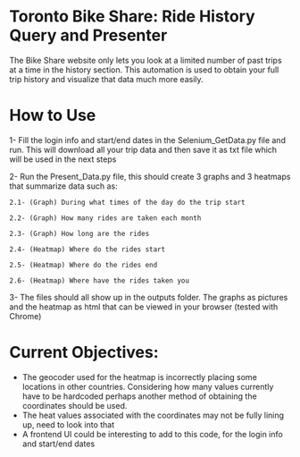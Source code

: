 # Toronto Bike Share: Ride History Query and Presenter
The Bike Share website only lets you look at a limited number of past trips at a time in the history section. This automation is used to obtain your full trip history and visualize that data much more easily.

# How to Use
1- Fill the login info and start/end dates in the Selenium_GetData.py file and run. This will download all your trip data and then save it as txt file which will be used in the next steps

2- Run the Present_Data.py file, this should create 3 graphs and 3 heatmaps that summarize data such as:

    2.1- (Graph) During what times of the day do the trip start
    
    2.2- (Graph) How many rides are taken each month
    
    2.3- (Graph) How long are the rides
    
    2.4- (Heatmap) Where do the rides start
    
    2.5- (Heatmap) Where do the rides end
    
    2.6- (Heatmap) Where have the rides taken you
    
3- The files should all show up in the outputs folder. The graphs as pictures and the heatmap as html that can be viewed in your browser (tested with Chrome)

# Current Objectives:

- The geocoder used for the heatmap is incorrectly placing some locations in other countries. Considering how many values currently have to be hardcoded perhaps another method of obtaining the coordinates should be used.
- The heat values associated with the coordinates may not be fully lining up, need to look into that
- A frontend UI could be interesting to add to this code, for the login info and start/end dates
